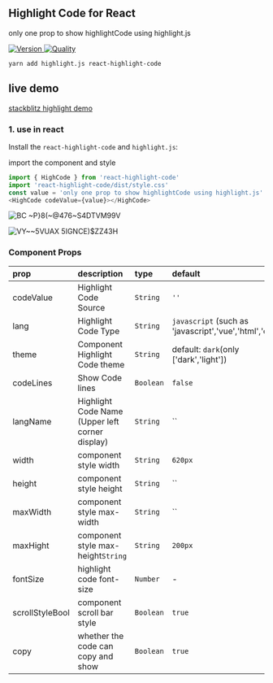 ## Highlight Code for React

 only one prop to show highlightCode using highlight.js



<p>
  <a href="https://npmjs.com/package/react-highlight-code">
    <img alt="Version" src="https://img.shields.io/npm/v/react-highlight-code.svg"/>
  </a>
  <a href="http://packagequality.com/#?package=react-highlight-code">
    <img alt="Quality" src="https://npm.packagequality.com/shield/react-highlight-code.svg">
  </a>
</p>


```
yarn add highlight.js react-highlight-code
```

## live demo

[stackblitz highlight demo](https://stackblitz.com/github/F-one-1/react-highlight-code?file=src%2FApp.jsx)



### 1. use in react

Install the `react-highlight-code` and `highlight.js`:

import the component and style

```js
import { HighCode } from 'react-highlight-code'
import 'react-highlight-code/dist/style.css'
const value = 'only one prop to show highlightCode using highlight.js'
<HighCode codeValue={value}></HighCode>
```

![BC ~P}8(~@476~S4DTVM99V](https://user-images.githubusercontent.com/68687740/175461527-acad549a-b44d-4a00-9c3a-3642b0f01fc5.png)

![VY~~5VUAX 5IGNCE)$ZZ43H](https://user-images.githubusercontent.com/68687740/175461537-e482fa19-21dc-43d3-a617-3cab870d5bf9.png)



### Component Props

| prop            | description                                     | type      | default                                                |
| :-------------- | :---------------------------------------------- | :-------- | :----------------------------------------------------- |
| codeValue       | Highlight Code Source                           | `String`  | `''`                                                   |
| lang            | Highlight Code Type                             | `String`  | `javascript` (such as 'javascript','vue','html','css') |
| theme           | Component Highlight Code theme                  | `String`  | default: `dark`(only ['dark','light'])                 |
| codeLines       | Show Code lines                                 | `Boolean` | `false`                                                |
| langName        | Highlight Code Name (Upper left corner display) | `String`  | ``                                                     |
| width           | component style width                           | `String`  | `620px`                                                |
| height          | component style height                          | `String`  | ``                                                     |
| maxWidth        | component style max-width                       | `String`  | ``                                                     |
| maxHight        | component style max-height`String`              | `String`  | `200px`                                                |
| fontSize        | highlight code font-size                        | `Number`  | -                                                      |
| scrollStyleBool | component scroll bar style                      | `Boolean` | `true`                                                 |
| copy            | whether the code can copy and show              | `Boolean` | `true`                                                 |
